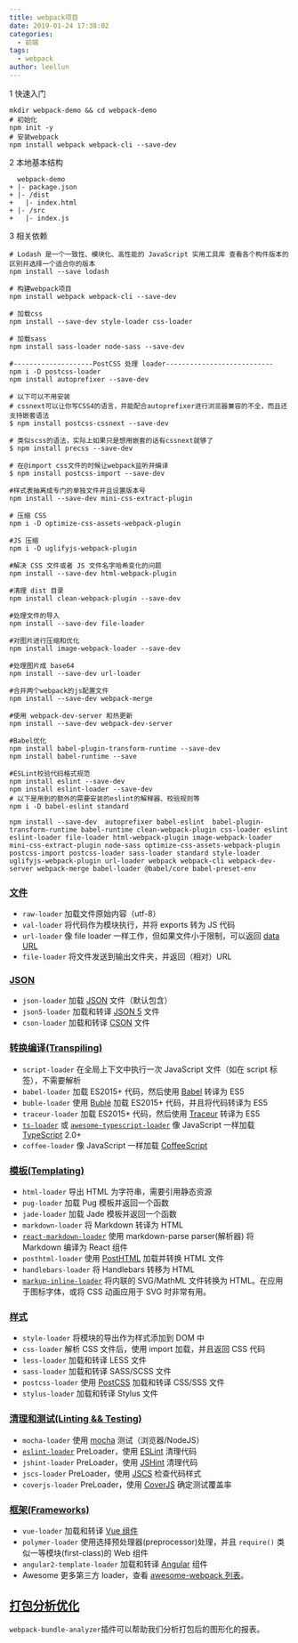 ```yaml
---
title: webpack项目
date: 2019-01-24 17:38:02
categories:
  - 前端
tags:
  - webpack
author: leellun
---
```


1 快速入门

```
mkdir webpack-demo && cd webpack-demo 
# 初始化
npm init -y 
# 安装webpack
npm install webpack webpack-cli --save-dev 
```

2 本地基本结构

```
  webpack-demo
+ |- package.json
+ |- /dist
+   |- index.html
+ |- /src
+   |- index.js

```

3 相关依赖

```
# Lodash 是一个一致性、模块化、高性能的 JavaScript 实用工具库 查看各个构件版本的区别并选择一个适合你的版本
npm install --save lodash

# 构建webpack项目
npm install webpack webpack-cli --save-dev 

# 加载css
npm install --save-dev style-loader css-loader

# 加载sass
npm install sass-loader node-sass --save-dev

#--------------------PostCSS 处理 loader---------------------------
npm i -D postcss-loader
npm install autoprefixer --save-dev

# 以下可以不用安装
# cssnext可以让你写CSS4的语言，并能配合autoprefixer进行浏览器兼容的不全，而且还支持嵌套语法
$ npm install postcss-cssnext --save-dev

# 类似scss的语法，实际上如果只是想用嵌套的话有cssnext就够了
$ npm install precss --save-dev

# 在@import css文件的时候让webpack监听并编译
$ npm install postcss-import --save-dev

#样式表抽离成专门的单独文件并且设置版本号
npm install --save-dev mini-css-extract-plugin

# 压缩 CSS
npm i -D optimize-css-assets-webpack-plugin

#JS 压缩
npm i -D uglifyjs-webpack-plugin

#解决 CSS 文件或者 JS 文件名字哈希变化的问题
npm install --save-dev html-webpack-plugin

#清理 dist 目录
npm install clean-webpack-plugin --save-dev

#处理文件的导入
npm install --save-dev file-loader

#对图片进行压缩和优化
npm install image-webpack-loader --save-dev

#处理图片成 base64
npm install --save-dev url-loader

#合并两个webpack的js配置文件
npm install --save-dev webpack-merge

#使用 webpack-dev-server 和热更新
npm install --save-dev webpack-dev-server

#Babel优化
npm install babel-plugin-transform-runtime --save-dev
npm install babel-runtime --save

#ESLint校验代码格式规范
npm install eslint --save-dev
npm install eslint-loader --save-dev
# 以下是用到的额外的需要安装的eslint的解释器、校验规则等
npm i -D babel-eslint standard

```

```
npm install --save-dev  autoprefixer babel-eslint  babel-plugin-transform-runtime babel-runtime clean-webpack-plugin css-loader eslint eslint-loader file-loader html-webpack-plugin image-webpack-loader mini-css-extract-plugin node-sass optimize-css-assets-webpack-plugin postcss-import postcss-loader sass-loader standard style-loader uglifyjs-webpack-plugin url-loader webpack webpack-cli webpack-dev-server webpack-merge babel-loader @babel/core babel-preset-env
```







### [文件](https://malun666.github.io/aicoder_vip_doc/#/pages/vip_2webpack?id=%e6%96%87%e4%bb%b6)

- `raw-loader` 加载文件原始内容（utf-8）
- `val-loader` 将代码作为模块执行，并将 exports 转为 JS 代码
- `url-loader` 像 file loader 一样工作，但如果文件小于限制，可以返回 [data URL](https://tools.ietf.org/html/rfc2397)
- `file-loader` 将文件发送到输出文件夹，并返回（相对）URL

### [JSON](https://malun666.github.io/aicoder_vip_doc/#/pages/vip_2webpack?id=json)

- `json-loader` 加载 [JSON](http://json.org/) 文件（默认包含）
- `json5-loader` 加载和转译 [JSON 5](https://json5.org/) 文件
- `cson-loader` 加载和转译 [CSON](https://github.com/bevry/cson#what-is-cson) 文件

### [转换编译(Transpiling)](https://malun666.github.io/aicoder_vip_doc/#/pages/vip_2webpack?id=%e8%bd%ac%e6%8d%a2%e7%bc%96%e8%af%91transpiling)

- `script-loader` 在全局上下文中执行一次 JavaScript 文件（如在 script 标签），不需要解析
- `babel-loader` 加载 ES2015+ 代码，然后使用 [Babel](https://babeljs.io/) 转译为 ES5
- `buble-loader` 使用 [Bublé](https://buble.surge.sh/guide/) 加载 ES2015+ 代码，并且将代码转译为 ES5
- `traceur-loader` 加载 ES2015+ 代码，然后使用 [Traceur](https://github.com/google/traceur-compiler#readme) 转译为 ES5
- [`ts-loader`](https://github.com/TypeStrong/ts-loader) 或 [`awesome-typescript-loader`](https://github.com/s-panferov/awesome-typescript-loader) 像 JavaScript 一样加载 [TypeScript](https://www.typescriptlang.org/) 2.0+
- `coffee-loader` 像 JavaScript 一样加载 [CoffeeScript](http://coffeescript.org/)

### [模板(Templating)](https://malun666.github.io/aicoder_vip_doc/#/pages/vip_2webpack?id=%e6%a8%a1%e6%9d%bftemplating)

- `html-loader` 导出 HTML 为字符串，需要引用静态资源
- `pug-loader` 加载 Pug 模板并返回一个函数
- `jade-loader` 加载 Jade 模板并返回一个函数
- `markdown-loader` 将 Markdown 转译为 HTML
- [`react-markdown-loader`](https://github.com/javiercf/react-markdown-loader) 使用 markdown-parse parser(解析器) 将 Markdown 编译为 React 组件
- `posthtml-loader` 使用 [PostHTML](https://github.com/posthtml/posthtml) 加载并转换 HTML 文件
- `handlebars-loader` 将 Handlebars 转移为 HTML
- [`markup-inline-loader`](https://github.com/asnowwolf/markup-inline-loader) 将内联的 SVG/MathML 文件转换为 HTML。在应用于图标字体，或将 CSS 动画应用于 SVG 时非常有用。

### [样式](https://malun666.github.io/aicoder_vip_doc/#/pages/vip_2webpack?id=%e6%a0%b7%e5%bc%8f)

- `style-loader` 将模块的导出作为样式添加到 DOM 中
- `css-loader` 解析 CSS 文件后，使用 import 加载，并且返回 CSS 代码
- `less-loader` 加载和转译 LESS 文件
- `sass-loader` 加载和转译 SASS/SCSS 文件
- `postcss-loader` 使用 [PostCSS](http://postcss.org/) 加载和转译 CSS/SSS 文件
- `stylus-loader` 加载和转译 Stylus 文件

### [清理和测试(Linting && Testing)](https://malun666.github.io/aicoder_vip_doc/#/pages/vip_2webpack?id=%e6%b8%85%e7%90%86%e5%92%8c%e6%b5%8b%e8%af%95linting-ampamp-testing)

- `mocha-loader` 使用 [mocha](https://mochajs.org/) 测试（浏览器/NodeJS）
- [`eslint-loader`](https://github.com/webpack-contrib/eslint-loader) PreLoader，使用 [ESLint](https://eslint.org/) 清理代码
- `jshint-loader` PreLoader，使用 [JSHint](http://jshint.com/about/) 清理代码
- `jscs-loader` PreLoader，使用 [JSCS](http://jscs.info/) 检查代码样式
- `coverjs-loader` PreLoader，使用 [CoverJS](https://github.com/arian/CoverJS) 确定测试覆盖率

### [框架(Frameworks)](https://malun666.github.io/aicoder_vip_doc/#/pages/vip_2webpack?id=%e6%a1%86%e6%9e%b6frameworks)

- `vue-loader` 加载和转译 [Vue 组件](https://vuejs.org/v2/guide/components.html)
- `polymer-loader` 使用选择预处理器(preprocessor)处理，并且 `require()` 类似一等模块(first-class)的 Web 组件
- `angular2-template-loader` 加载和转译 [Angular](https://angular.io/) 组件
- Awesome 更多第三方 loader，查看 [awesome-webpack 列表](https://github.com/webpack-contrib/awesome-webpack#loaders)。

## [打包分析优化](https://malun666.github.io/aicoder_vip_doc/#/pages/vip_2webpack?id=%e6%89%93%e5%8c%85%e5%88%86%e6%9e%90%e4%bc%98%e5%8c%96)

`webpack-bundle-analyzer`插件可以帮助我们分析打包后的图形化的报表。